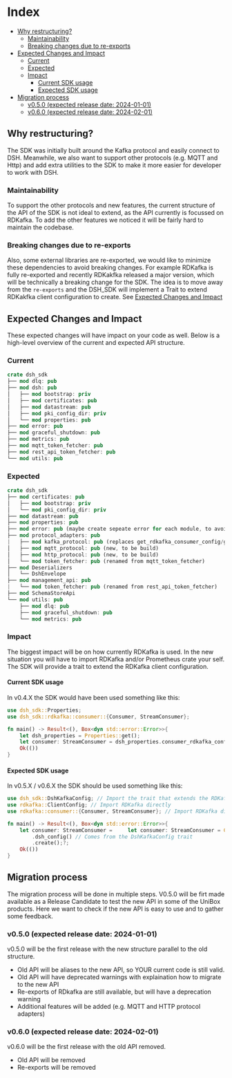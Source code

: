# Index
- [Why restructuring?](#why-restructuring)
    - [Maintainability](#maintainability)
    - [Breaking changes due to re-exports](#breaking-changes-due-to-re-exports)
- [Expected Changes and Impact](#expected-changes-and-impact)
    - [Current](#current)
    - [Expected](#expected)
    - [Impact](#impact)
        - [Current SDK usage](#current-sdk-usage)
        - [Expected SDK usage](#expected-sdk-usage)
- [Migration process](#migration-process)
    - [v0.5.0 (expected release date: 2024-01-01)](#v050-expected-release-date-2024-01-01)
    - [v0.6.0 (expected release date: 2024-02-01)](#v060-expected-release-date-2024-02-01)

## Why restructuring?
The SDK was initially built around the Kafka protocol and easily connect to DSH. Meanwhile, we also want to support other protocols (e.g. MQTT and Http) and add extra utilities to the SDK to make it more easier for developer to work with DSH. 

### Maintainability
To support the other protocols and new features, the current structure of the API of the SDK is not ideal to extend, as the API currently is focussed on RDKafka. To add the other features we noticed it will be fairly hard to maintain the codebase.

### Breaking changes due to re-exports
Also, some external libraries are re-exported, we would like to minimize these dependencies to avoid breaking changes. For example RDKafka is fully re-exported and recently RDKakfka released a major version, which will be technically a breaking change for the SDK. The idea is to move away from the `re-exports` and the DSH_SDK will implement a Trait to extend RDKakfka client configuration to create. See [Expected Changes and Impact](#expected-changes-and-impact)

## Expected Changes and Impact
These expected changes will have impact on your code as well. Below is a high-level overview of the current and expected API structure.

### Current

```rust
crate dsh_sdk
├── mod dlq: pub
├── mod dsh: pub
│   ├── mod bootstrap: priv
│   ├── mod certificates: pub
│   ├── mod datastream: pub
│   ├── mod pki_config_dir: priv
│   └── mod properties: pub
├── mod error: pub
├── mod graceful_shutdown: pub
├── mod metrics: pub
├── mod mqtt_token_fetcher: pub
├── mod rest_api_token_fetcher: pub
└── mod utils: pub
```

### Expected

```rust
crate dsh_sdk
├── mod certificates: pub
│   ├── mod bootstrap: priv
│   └── mod pki_config_dir: priv
├── mod datastream: pub
├── mod properties: pub 
├── mod error: pub (maybe create sepeate error for each module, to avoid mess with cfg feautres flags)
├── mod protocol_adapters: pub
|   ├── mod kafka_protocol: pub (replaces get_rdkafka_consumer_config/get_rdkafka_producer_config from properties struct, and  will be a trait that extends the RDKafka config)
│   ├── mod mqtt_protocol: pub (new, to be build)
│   ├── mod http_protocol: pub (new, to be build)
│   └── mod token_fetcher: pub (renamed from mqtt_token_fetcher)
├── mod Deserializers
│   └── DshEnvelope
├── mod management_api: pub
|   └── mod token_fetcher: pub (renamed from rest_api_token_fetcher)
├── mod SchemaStoreApi
└── mod utils: pub 
    ├── mod dlq: pub
    ├── mod graceful_shutdown: pub
    └── mod metrics: pub
```

### Impact
The biggest impact will be on how currently RDKafka is used. In the new situation you will have to import RDKafka and/or Prometheus crate your self. The SDK will provide a trait to extend the RDKafka client configuration. 

#### Current SDK usage
In v0.4.X the SDK would have been used something like this:
```rust
use dsh_sdk::Properties;
use dsh_sdk::rdkafka::consumer::{Consumer, StreamConsumer};

fn main() -> Result<(), Box<dyn std::error::Error>>{
    let dsh_properties = Properties::get();
    let consumer: StreamConsumer = dsh_properties.consumer_rdkafka_config().create()?;
    Ok(())
}
```

#### Expected SDK usage
In v0.5.X / v0.6.X the SDK should be used something like this:
```rust
use dsh_sdk::DshKafkaConfig; // Import the trait that extends the RDKafka ClientConfig
use rdkafka::ClientConfig; // Import RDKafka directly
use rdkafka::consumer::{Consumer, StreamConsumer}; // Import RDKafka directly

fn main() -> Result<(), Box<dyn std::error::Error>>{
    let consumer: StreamConsumer =     let consumer: StreamConsumer = ClientConfig::new()
        .dsh_config() // Comes from the DshKafkaConfig trait
        .create();?;
    Ok(())
}
```

## Migration process
The migration process will be done in multiple steps. V0.5.0 will be firt made available as a Release Candidate to test the new API in some of the UniBox products. Here we want to check if the new API is easy to use and to gather some feedback.

### v0.5.0 (expected release date: 2024-01-01)
v0.5.0 will be the first release with the new structure parallel to the old structure. 
- Old API will be aliases to the new API, so YOUR current code is still valid.
- Old API will have deprecated warnings with explaination how to migrate to the new API
- Re-exports of RDkafka are still available, but will have a deprecation warning
- Additional features will be added (e.g. MQTT and HTTP protocol adapters)

### v0.6.0 (expected release date: 2024-02-01)
v0.6.0 will be the first release with the old API removed.
- Old API will be removed
- Re-exports will be removed
    
